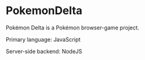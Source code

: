 # PokemonDelta
Pokémon Delta is a Pokémon browser-game project.

Primary language: JavaScript

Server-side backend: NodeJS
